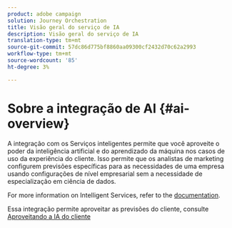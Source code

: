 ```yaml
---
product: adobe campaign
solution: Journey Orchestration
title: Visão geral do serviço de IA
description: Visão geral do serviço de IA
translation-type: tm+mt
source-git-commit: 57dc86d775bf8860aa09300cf2432d70c62a2993
workflow-type: tm+mt
source-wordcount: '85'
ht-degree: 3%

---
```



# Sobre a integração de AI {#ai-overview}

A integração com os Serviços inteligentes permite que você aproveite o poder da inteligência artificial e do aprendizado da máquina nos casos de uso da experiência do cliente. Isso permite que os analistas de marketing configurem previsões específicas para as necessidades de uma empresa usando configurações de nível empresarial sem a necessidade de especialização em ciência de dados.

For more information on Intelligent Services, refer to the [documentation](https://docs.adobe.com/content/help/en/experience-platform/intelligent-services/home.html).

Essa integração permite aproveitar as previsões do cliente, consulte [Aproveitando a IA do cliente](../ai-services/leveraging-customer-ai.md)

<!--* fatigue scores, see [Leveraging Journey AI](../ai-services/leveraging-fatigue-scores.md)-->
